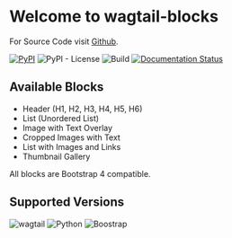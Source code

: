 # Welcome to wagtail-blocks
For Source Code visit [Github](https://github.com/ibrahimawadhamid/wagtail_blocks).

[![PyPI](https://img.shields.io/pypi/v/wagtail-blocks.svg)](https://pypi.python.org/pypi/wagtail-blocks) ![PyPI - License](https://img.shields.io/pypi/l/wagtail-blocks.svg) ![Build](https://img.shields.io/pypi/status/wagtail-blocks.svg) [![Documentation Status](https://readthedocs.org/projects/wagtail-blocks/badge/?version=latest)](https://wagtail-blocks.readthedocs.io/en/latest/?badge=latest)


## Available Blocks
- Header (H1, H2, H3, H4, H5, H6)
- List (Unordered List)
- Image with Text Overlay
- Cropped Images with Text
- List with Images and Links
- Thumbnail Gallery

All blocks are Bootstrap 4 compatible.

## Supported Versions
![wagtail](https://img.shields.io/badge/Wagtail-1.x|2.x-green.svg) ![Python](https://img.shields.io/pypi/pyversions/wagtail-blocks.svg) ![Boostrap](https://img.shields.io/badge/Bootstrap-4.3-blue.svg)